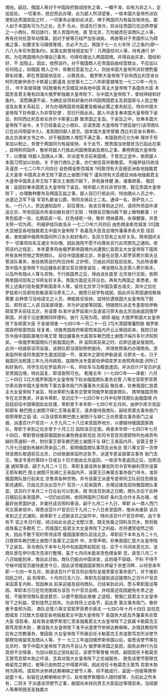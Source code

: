 <!-- { "loadSidebar": true } -->
境地。嗣后，俄国人等对于中国政府致成损失之事，一概不准，如有为非之人，定加惩处。
一切事务，统应照此办理，此为鄙人所深望者，一俟本国大皇帝所派钦使到达贵国宫廷之时
，一切事务必能如此决定，俾于两国同为有益及愉快也。鄙人如于本国有可为力之处，无不
乐从，但请先行准许，将派往贵国已在边界停留之一小商队，照旧放行，使入贵国内地，直
至北京，万勿疑虑在该商队之人等，再有任何任意举动情事，因对于彼等已经严加告诫矣。
再彼等对于贵国所认为碍难之事，如要求车马粮情等情，亦必不为之。两国于七一九七年所
订之条约(即一六八九年尼布楚条约)，其第五款曾经规定如下：凡两国任何人等，持有通行
护照，为在两国境内办理自己事务，均得任便出入两国国境，并得自由买卖，既经和好，不
加阻止。因此，依照该约，对于俄国商人在贵国自由经营商业，不应加以任何阻止，如俄国
商人之中，有敢任意妄为之人，则由本国大皇帝所派钦使酌量罪名轻重，即在贵国就地惩处
，以儆其余。
俄罗斯大皇帝陛下钦命西比利亚省长
阿列克歇伊赤尔卡斯基公爵谨具
创世第七二二八年即基督降生一七二○年一月九日，
书于圣彼得堡
18致奄有大亚细亚洲各地中国
真主大皇帝陛下各国务大臣
本国至圣君主奄有四海大俄罗斯独裁大皇帝陛下，与中国大皇帝陛下，曾经缔结和好条约，
深愿确遵不谕，为确定该项和好条约并巩固两国君主及其国家与人民之睦谊及友善关系起见
，并为办理两国其他最要及极端必需之事务起见，特向中国大皇帝陛下钦命鄙人为非常钦使
，现已行抵此处。鄙人中途复奉本国大皇帝陛下谕旨，附同西比利亚省长赤尔卡斯基公爵
致贵国之复函，于谕旨之中，钦奉本国大皇帝陛下谕令，关于已经备妥之小商队，应请贵国
大皇帝陛下颁旨放行(该项商队已在此间阻留许久)，准其随同鄙人晋京。因本国大皇帝曾据
西比利亚省长奏称，由北京递来文书之中，对于俄国商人埋怨不满之事，本国政府已允为审
理并于将来加以制止，务使于两国同为有益愉快，关于此节，想贵国当地督抚当已函达在案
，兹特附同函件，敬祈将鄙人行抵此间国境情由及商队之事，奏明贵国大皇帝陛下，以便接
待鄙人及随从人等，并派遣专员前来国境，于晋京之途中，依照鄙人本国习惯加以协助，关
于放行商队之事，亦伫候佳音并致敬意。
列福伊兹玛依洛夫谨具
一七二○年六月四日
自色楞金斯克城发
19致领有大亚细亚洲各地独裁君主大皇帝
中国真主帝王陛下蒙古土谢图汗殿下
谨向领有大亚细亚洲各地独裁君主大皇帝中国真主帝王陛下蒙古土谢图汗殿下，恭祝身体健
康，诸事顺善。
敬启者：兹因钦奉本国君主大皇帝陛下谕旨，特命鄙人充任非常钦使，觐见贵国大皇帝陛下
，办理数种要务及两国互益之事，鄙人现已行抵此间，特由随从人员之中，派遣近卫军下级
军官札歇金公爵，带同龙骑兵士二名，通译一名，哥萨克人二名，一行八人，赍送通知函件
，前往尊处，俟该员等到达之时，请将所赍函件递送北京，所有回函亦务请向敝处放行无阻
；特随该员敬向殿下献上微物数事：计黑色狐皮一张、北极狐皮一张、红色绒呢一块，敬祈
哂纳着用，永保健康，并恳关照一切为荷。
列福伊兹玛依洛夫
一七二○年六月四日
由色楞金斯克城发
20致大亚细亚各地独裁君主中国大皇帝陛下
各最高大臣及总理外藩事务各大臣
径启者，查依据中俄两帝国间所订永久和好条约，及双方现有之友好关系，两帝国间关于一
切事项向系互通文书办理。因此我院不愿不向尊处实行此项预先之通知。依照该约之规定，
本年夏季将由俄罗斯帝国境内派遭我仁慈君主大女皇帝陛下国库所有各种货物之常例商队，
前往中国首都北京，并委任总管人耶罗菲费尔索夫总管该队事务，发给依照该约所应持有
之护照，已由此间启程前往矣。为此特请奏恳中国大皇帝陛下向边疆各处蒙古官员颁发谕旨
，俾该商队及总管人费尔索夫，以及所有随从人等与货物，于行抵国界之后，得由该处直至
北京放行无阻，依照两帝国间现有之邻邦友好关系，贵国方面定无异议也。再有为两国之
素悉者，依照上述条约现有俄罗斯国青年人等，留住北京学习中国及蒙古语文，其中之拉伦
罗兹索兴及密哈依勒波诺马寥夫二人，据悉已经学有成就，因此间与贵国通信极端需要
此种曾习当地语文之人员，俾能胜任愉快，兹特钦遵我国大女皇帝陛下懿旨，即将该二人调
回圣彼得堡，并为护送彼等回国，特随商队派去专差密哈伊勒硕库罗夫前往北京，务请尊
处准许该罗兹索兴及波诺马寥夫由北京自由返回俄罗斯国，并请于沿途惠赐同样便利，放行
无阻为荷。顺颂
福祉
大俄罗斯国大女皇帝陛下各枢密大臣
于圣彼得堡
一七四○年一月二十一日
21大清国理藩院致
俄罗斯国政府枢密院函
径复者，顷接贵国政府枢密院来函内开云云等因前来，我院已经饬令我中国臣属喀尔喀王管
理边疆事务大臣鄂车赖巴图土谢图汗端丹多尔济知照矣。一俟俄罗斯国商队行抵我国边界，并
函知其前来之时，应即迅速呈报我院，此间一经接获该项呈报，该商队即当得到照例接待，
并得依照条约办理商务。至来函所称请将贵国学生遣送回国一节，查其中之密哈伊勒波诺
马寥夫一名，已于我国历法乾隆三年九月间病殁，兹随所派专差密哈伊硕库罗夫依照两帝国
间所订和好条约，将学生拉伦罗兹索兴一名，供给车马及粮食遣回，并派百什户官员护送
至贵国边境，特此函复，即请查照可也。
乾隆五年（一七四○年——译者）六月二十四日
22大俄罗斯国大女皇帝陛下钦派俄国商队事务总管
八等文官耶罗菲费尔索夫致中国大皇帝陛下蒙古事务衙门外藩事务大臣函
敬启者，钦奉我国仁慈君主大女皇帝陛下谕旨，特派卑职为事务总管带领俄罗斯国家商队，
携带俄国货物专在北京售卖，并谕令卑职，至迟应于一七四○年七月中旬带领商队由俄国境
内启程前往中国等因钦此钦遵，卑职曾于本年即一七四○年五月间，由伊尔库次克函知鄂车
赖巴图土谢图汗铎仁王等各蒙王，请求接待我商队，嗣经贵蒙古事务衙门依照卑职之函
请，以及该鄂车赖巴图土谢图汗与铎仁王向贵蒙古事务衙门之呈报，派遣百什户官员一
人于九月二十八日来至国界地方，以便接待俄国国家商队，卑职于来到之后亦曾于十月三日
函知该员在案。再查本年即一七四○年七月十四日，卑职曾经接获俄国旅长兼色楞金斯克驻
防司令官宜完德密特列也维奇布赫利茨通知一件，附抄蒙王鄂车赖巴图土谢图汗与
铎仁王来函内开，该蒙王曾于六月七日接到布赫利茨来函二件，叙明俄国商队事项及派有总
管八等文官一员带领该商队取道前往北京，已经依据来函所述各节，派遣专差呈报蒙古事务
衙门去讫，惟该专差约需四十日或五十日方能由北京返回，一俟该专差返回之后，当即迅速
通知等语，嗣于九月二十三日，卑职复接该旅长兼驻防司令官布赫利茨抄送蒙王鄂车赖巴
图土谢图汗及铎仁王来函内开，该蒙王已奉蒙古事务衙门命令，准将俄国商队放行前来北
京售卖各种货物，并令该蒙王派遣专差带同卫队前往色楞金斯克通知，已由北京派出百什户
官员一人前来国界，办理迎接及招待俄国商队事宜，该员约于本月二十日左右可以到来，按
照该员到来之日期，商队亦应于此种日期前后来至国界，一切仍如旧例，依照两国所订和好
条约及合作关系办理，或最好由贵国护送，并委托该员照料等语，嗣于九月二十九日，卑职
从一商人西门司文英来信中，得悉该百什户官员已于九月二十八日来至国界，惟尚未接获
该员来到之正式通知，故卑职于上述致该员之函件中，特向该百什户官员申明，由于多有不
宜之冬日行程，经过如此长途之戈壁沙漠，既无牲畜之饲料及饮水，势将致成牲畜之多数死
亡，而我国仁慈君主大女皇帝陛下之利益，亦将遭受徒然之损失，因此不敢于现时带领该项
俄国国家商队前往北京。卑职前于本年五月二十九日致鄂车赖巴图土谢图汗各蒙王之函件
中，亦曾声明，钦奉我国仁慈大女皇帝陛下之谕旨，系令商队于本年七月中旬由国界起程前
往，应于十月间来至北京。该商队曾在伊尔库次克进行整理，虽于七月间未能来至色楞金斯
克，直至八月二十八日始能到来，惟自此日始，商队仍能向中国进发，此则毫不容疑，不料
不得不守候中国官员接待直至今日，因此该项俄国国家商队停留于赤奎河畔，以待至来年即
一七四一年五月，故请该百什户官员将此情形呈报贵蒙古事务衙门，并于接到回批之时，函
知卑职。十月四日及六日，卑职先后接到该迎接商队之百什户官员来函答复内称，现因奉派
前来迎接及招待商队，已经来到此间，愿与卑职面谈等因，卑职本日已在恰克图城与该百
什户官员会晤，并经面述现因避免冬季之途程，不能带领商队首途晋京，以便不致因此艰难
之途程，使我仁慈君主大女皇帝陛下之利益，受到徒然之损失。为此特将上述各节，函达贵
蒙古事务衙门。敬祈
惠予查照为荷。
商队总管八等文官耶罗菲费尔索夫
一七四○年十月十四日
自恰克图城发
23致大亚细亚各地独裁君主中国大皇帝陛下
各国务大臣及外藩事务总管大臣
径启者，兹有我全俄罗斯至仁至圣独裁君主大女皇帝陛下之臣属卡勒莫克王敦笃克鄂木勃
，奏请我大女皇帝陛下准予派遣使节参拜达赖喇嘛，办理其教规所应有之宗教事务，惟因我
大女皇帝陛下所属前任卡勒莫克王赤连敦笃克所派使节那穆克格留克及随从人等，于一
七三三年返回俄罗斯帝国以后，查悉该使节等在北京时，曾于中国大皇帝陛下宫内不自认为
俄罗斯帝国之臣民，因有此种行为及其他不合情事，为加以相当之惩处起见，该使节等曾被
拘禁。嗣因现任卡勒莫克王敦笃克鄂木勃之吁请，念其对我大女皇帝陛下之忠诚服务，
赦免该使节那穆克格留克之罪过，彼等已由拘禁之中得蒙开释。因此现任卡勒莫克王敦笃
克鄂木勃特为陈明，谓其所派参拜达赖喇嘛之使节人等，将不能成行，盖因一则彼等携带
幼童十名，拟留在达赖喇嘛处学习，且有俄罗斯籍四人随同彼等，为前此之所未有，二则关
于派遣该项使节之事，敝国尚未经向贵王大臣函达等情前来。当经鄙人等奏明我至圣独裁大
